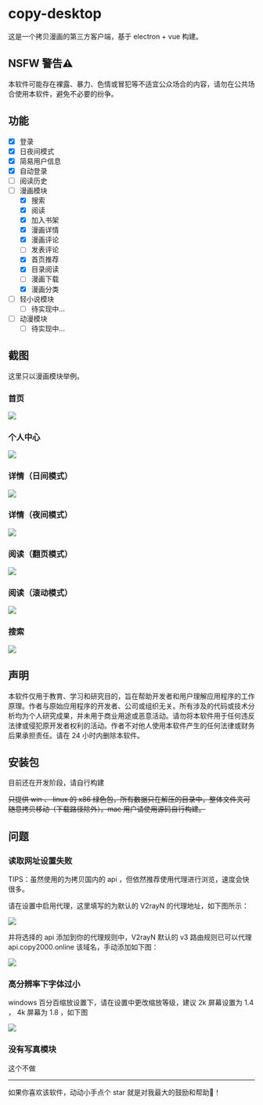 # copy-desktop

这是一个拷贝漫画的第三方客户端，基于 electron + vue 构建。

## NSFW 警告⚠

本软件可能存在裸露、暴力、色情或冒犯等不适宜公众场合的内容，请勿在公共场合使用本软件，避免不必要的纷争。

## 功能

- [x] 登录
- [x] 日夜间模式
- [x] 简易用户信息
- [x] 自动登录
- [ ] 阅读历史
- [ ] 漫画模块
  - [x] 搜索
  - [x] 阅读
  - [x] 加入书架
  - [x] 漫画详情
  - [x] 漫画评论
  - [ ] 发表评论
  - [x] 首页推荐
  - [x] 目录阅读
  - [ ] 漫画下载
  - [x] 漫画分类
- [ ] 轻小说模块
  - [ ] 待实现中...
- [ ] 动漫模块
  - [ ] 待实现中...

## 截图

这里只以漫画模块举例。

### 首页
![](./readme-assets/首页.png)

### 个人中心
![](./readme-assets/个人中心.png)

### 详情（日间模式）
![](./readme-assets/详情页（日间模式）.png)

### 详情（夜间模式）
![](./readme-assets/详情页（夜间模式）.png)

### 阅读（翻页模式）
![](./readme-assets/阅读（翻页模式）.png)

### 阅读（滚动模式）
![](./readme-assets/阅读（滚动模式）.png)

### 搜索
![](./readme-assets/搜索.png)

## 声明

本软件仅用于教育、学习和研究目的，旨在帮助开发者和用户理解应用程序的工作原理。作者与原始应用程序的开发者、公司或组织无关。所有涉及的代码或技术分析均为个人研究成果，并未用于商业用途或恶意活动。请勿将本软件用于任何违反法律或侵犯原开发者权利的活动。作者不对他人使用本软件产生的任何法律或财务后果承担责任。请在 24 小时内删除本软件。

## 安装包

目前还在开发阶段，请自行构建

~~只提供 win 、 linux 的 x86 绿色包，所有数据只在解压的目录中，整体文件夹可随意拷贝移动（下载路径除外）。mac 用户请使用源码自行构建。~~

## 问题

### 读取网址设置失败

TIPS：虽然使用的为拷贝国内的 api ，但依然推荐使用代理进行浏览，速度会快很多。

请在设置中启用代理，这里填写的为默认的 V2rayN 的代理地址，如下图所示：

![](./readme-assets/启用代理.png)

并将选择的 api 添加到你的代理规则中，V2rayN 默认的 v3 路由规则已可以代理 api.copy2000.online 该域名，手动添加如下图：

![](./readme-assets/V2rayN添加代理.png)

### 高分辨率下字体过小

windows 百分百缩放设置下，请在设置中更改缩放等级，建议 2k 屏幕设置为 1.4 ， 4k 屏幕为 1.8 ，如下图

![](./readme-assets/设置缩放等级.png)

### 没有写真模块

这个不做

---

如果你喜欢该软件，动动小手点个 star 就是对我最大的鼓励和帮助🙇‍！
